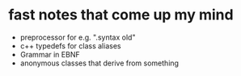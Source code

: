 # fast notes that come up my mind

- preprocessor for e.g. ".syntax old"
- c++ typedefs for class aliases
- Grammar in EBNF
- anonymous classes that derive from something

